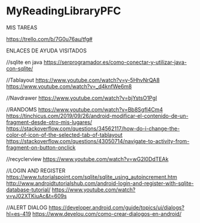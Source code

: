# MyReadingLibraryPFC
MIS TAREAS

https://trello.com/b/7G0u76au/tfg#

 ENLACES DE AYUDA VISITADOS
 
//sqlite en java
https://serprogramador.es/como-conectar-y-utilizar-java-con-sqlite/

//Tablayout
https://www.youtube.com/watch?v=y-5HhvNrQA8
https://www.youtube.com/watch?v=_d4knfWe6m8

//Navdrawer
https://www.youtube.com/watch?v=bjYstsO1PgI

//RANDOMS
https://www.youtube.com/watch?v=Bb8SgfI4Cm4
https://tinchicus.com/2019/09/26/android-modificar-el-contenido-de-un-fragment-desde-otro-mis-lugares/
https://stackoverflow.com/questions/34562117/how-do-i-change-the-color-of-icon-of-the-selected-tab-of-tablayout
https://stackoverflow.com/questions/43050714/navigate-to-activity-from-fragment-on-button-onclick 

//recyclerview
https://www.youtube.com/watch?v=wG2l0DdTEAk

//LOGIN AND REGISTER
https://www.tutorialspoint.com/sqlite/sqlite_using_autoincrement.htm
http://www.androidtutorialshub.com/android-login-and-register-with-sqlite-database-tutorial/
https://www.youtube.com/watch?v=yJ02XTKiuAc&t=609s

//ALERT DIALOG
https://developer.android.com/guide/topics/ui/dialogs?hl=es-419
https://www.develou.com/como-crear-dialogos-en-android/


